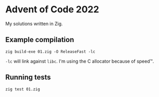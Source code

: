# Advent of Code 2022

My solutions written in Zig.

## Example compilation
```
zig build-exe 01.zig -O ReleaseFast -lc
```
`-lc` will link against `libc`. I'm using the C allocator because of speed™.

## Running tests
```
zig test 01.zig
```
